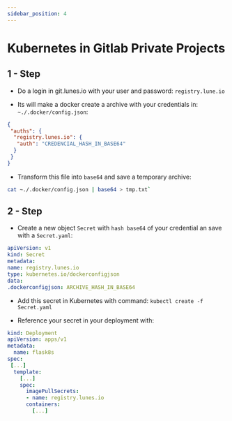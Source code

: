 ```yaml
---
sidebar_position: 4
---
```

# Kubernetes in Gitlab Private Projects

## 1 - Step

- Do a login in git.lunes.io with your user and password: `registry.lune.io`

- Its will make a docker create a archive with your credentials in: `~./.docker/config.json`:

```json
{
 "auths": {
  "registry.lunes.io": {
   "auth": "CREDENCIAL_HASH_IN_BASE64"
  }
 }
}
```

- Transform this file into `base64` and save a temporary archive:

```bash
cat ~./.docker/config.json | base64 > tmp.txt`
```

## 2 - Step

- Create a new object `Secret` with `hash base64` of your credential an save with a `Secret.yaml`:

```yaml
apiVersion: v1
kind: Secret
metadata:
name: registry.lunes.io
type: kubernetes.io/dockerconfigjson
data:
.dockerconfigjson: ARCHIVE_HASH_IN_BASE64
```

- Add this secret in Kubernetes with command:  `kubectl create -f Secret.yaml`

- Reference your secret in your deployment with:

```yaml
kind: Deployment
apiVersion: apps/v1
metadata:
  name: flask8s
spec:
 [...]
  template:
    [...]
    spec:
      imagePullSecrets:
      - name: registry.lunes.io
      containers:
        [...]
```
